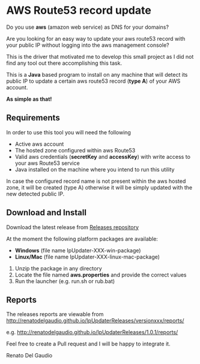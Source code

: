 # AWS Route53 record update
Do you use **aws** (amazon web service) as DNS for your domains?

Are you looking for an easy way to update your aws route53 record with your public IP without logging into the aws management console?

This is the driver that motivated me to develop this small project as I did not find any tool out there accomplishing this task.

This is a **Java** based program to install on any machine that will detect its public IP to update a certain aws route53 record (**type A**) of your AWS account.

**As simple as that!**

## Requirements
In order to use this tool you will need the following

- Active aws account
- The hosted zone configured within aws Route53
- Valid aws credentials (**secretKey** and **accessKey**) with write access to your aws Route53 service
- Java installed on the machine where you intend to run this utility

In case the configured record name is not present within the aws hosted zone, it will be created (type A) otherwise it will be simply updated with the new detected public IP.

## Download and Install
Download the latest release from [Releases repository](https://github.com/renatodelgaudio/renatodelgaudio.github.io/tree/master/IpUpdaterReleases "Releases repository")

At the moment the following platform packages are available:
- **Windows** (file name IpUpdater-XXX-win-package)
- **Linux/Mac** (file name IpUpdater-XXX-linux-mac-package)

1. Unzip the package in any directory
2. Locate the file named **aws.properties** and provide the correct values
3. Run the launcher (e.g. run.sh or rub.bat)

## Reports
The releases reports are viewable from http://renatodelgaudio.github.io/IpUpdaterReleases/versionxxx/reports/

e.g. http://renatodelgaudio.github.io/IpUpdaterReleases/1.0.1/reports/


Feel free to create a Pull request and I will be happy to integrate it.

Renato Del Gaudio







